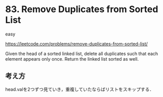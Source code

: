 # 83. Remove Duplicates from Sorted List

easy

https://leetcode.com/problems/remove-duplicates-from-sorted-list/

Given the head of a sorted linked list, delete all duplicates such that each element appears only once. Return the linked list sorted as well.

## 考え方

head.valを2つずつ見ていき，重複していたならばリストをスキップする．
